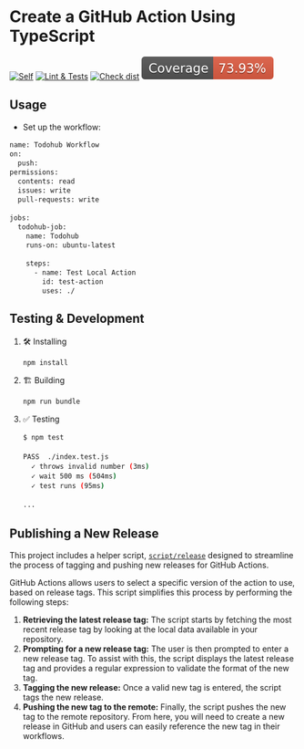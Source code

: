 # Create a GitHub Action Using TypeScript

[![Self](https://github.com/todos-in/todohub/actions/workflows/todohub.yml/badge.svg)](https://github.com/todos-in/todohub/actions/workflows/todohub.yml)
[![Lint & Tests](https://github.com/todos-in/todohub/actions/workflows/test.yml/badge.svg)](https://github.com/todos-in/todohub/actions/workflows/test.yml)
[![Check dist](https://github.com/todos-in/todohub/actions/workflows/check-dist.yml/badge.svg)](https://github.com/todos-in/todohub/actions/workflows/check-dist.yml)
[![Coverage](./badges/coverage.svg)](./badges/coverage.svg)

## Usage

* Set up the workflow:
```
name: Todohub Workflow
on:
  push:
permissions:
  contents: read
  issues: write
  pull-requests: write

jobs:
  todohub-job:
    name: Todohub
    runs-on: ubuntu-latest

    steps:
      - name: Test Local Action
        id: test-action
        uses: ./
```

## Testing & Development
1. :hammer_and_wrench: Installing

   ```bash
   npm install
   ```

1. :building_construction: Building

   ```bash
   npm run bundle
   ```

1. :white_check_mark: Testing

   ```bash
   $ npm test

   PASS  ./index.test.js
     ✓ throws invalid number (3ms)
     ✓ wait 500 ms (504ms)
     ✓ test runs (95ms)

   ...
   ```


## Publishing a New Release

This project includes a helper script, [`script/release`](./script/release)
designed to streamline the process of tagging and pushing new releases for
GitHub Actions.

GitHub Actions allows users to select a specific version of the action to use,
based on release tags. This script simplifies this process by performing the
following steps:

1. **Retrieving the latest release tag:** The script starts by fetching the most
   recent release tag by looking at the local data available in your repository.
1. **Prompting for a new release tag:** The user is then prompted to enter a new
   release tag. To assist with this, the script displays the latest release tag
   and provides a regular expression to validate the format of the new tag.
1. **Tagging the new release:** Once a valid new tag is entered, the script tags
   the new release.
1. **Pushing the new tag to the remote:** Finally, the script pushes the new tag
   to the remote repository. From here, you will need to create a new release in
   GitHub and users can easily reference the new tag in their workflows.
